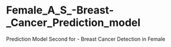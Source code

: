 # Female_A_S_-Breast-_Cancer_Prediction_model
Prediction Model Second for  - Breast Cancer Detection in Female
